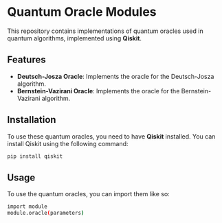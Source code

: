 # Quantum Oracle Modules

This repository contains implementations of quantum oracles used in quantum algorithms, implemented using **Qiskit**.

## Features

- **Deutsch-Josza Oracle**: Implements the oracle for the Deutsch-Josza algorithm.
- **Bernstein-Vazirani Oracle**: Implements the oracle for the Bernstein-Vazirani algorithm.

## Installation

To use these quantum oracles, you need to have **Qiskit** installed. You can install Qiskit using the following command:

```bash
pip install qiskit
```

## Usage

To use the quantum oracles, you can import them like so:
```bash
import module
module.oracle(parameters)
```

